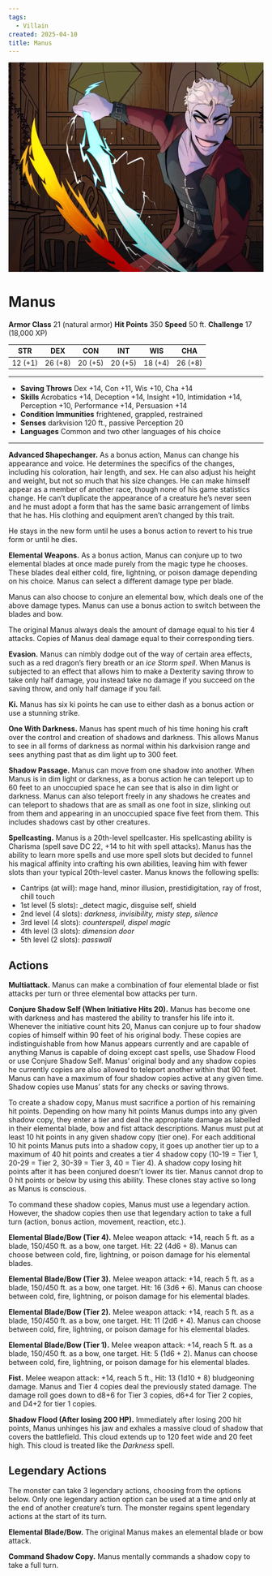 ```yaml
---
tags:
  - Villain
created: 2025-04-10
title: Manus
---
```


![image.png](/images/image.png)
# Manus

**Armor Class** 21 (natural armor)
**Hit Points** 350
**Speed** 50 ft.
**Challenge** 17 (18,000 XP)

| STR     | DEX     | CON     | INT     | WIS     | CHA     |
| ------- | ------- | ------- | ------- | ------- | ------- |
| 12 (+1) | 26 (+8) | 20 (+5) | 20 (+5) | 18 (+4) | 26 (+8) |

---

- **Saving Throws** Dex +14, Con +11, Wis +10, Cha +14
- **Skills** Acrobatics +14, Deception +14, Insight +10, Intimidation +14, Perception +10, Performance +14, Persuasion +14
- **Condition Immunities** frightened, grappled, restrained
- **Senses** darkvision 120 ft., passive Perception 20
- **Languages** Common and two other languages of his choice

---

**Advanced Shapechanger.** As a bonus action, Manus can change his appearance and voice. He determines the specifics of the changes, including his coloration, hair length, and sex. He can also adjust his height and weight, but not so much that his size changes. He can make himself appear as a member of another race, though none of his game statistics change. He can’t duplicate the appearance of a creature he’s never seen and he must adopt a form that has the same basic arrangement of limbs that he has. His clothing and equipment aren’t changed by this trait.

He stays in the new form until he uses a bonus action to revert to his true form or until he dies.

**Elemental Weapons.** As a bonus action, Manus can conjure up to two elemental blades at once made purely from the magic type he chooses. These blades deal either cold, fire, lightning, or poison damage depending on his choice. Manus can select a different damage type per blade.

Manus can also choose to conjure an elemental bow, which deals one of the above damage types. Manus can use a bonus action to switch between the blades and bow.

The original Manus always deals the amount of damage equal to his tier 4 attacks. Copies of Manus deal damage equal to their corresponding tiers.

**Evasion.** Manus can nimbly dodge out of the way of certain area effects, such as a red dragon’s fiery breath or an _ice Storm spell_. When Manus is subjected to an effect that allows him to make a Dexterity saving throw to take only half damage, you instead take no damage if you succeed on the saving throw, and only half damage if you fail.

**Ki.** Manus has six ki points he can use to either dash as a bonus action or use a stunning strike.

**One With Darkness.** Manus has spent much of his time honing his craft over the control and creation of shadows and darkness. This allows Manus to see in all forms of darkness as normal within his darkvision range and sees anything past that as dim light up to 300 feet.

**Shadow Passage.** Manus can move from one shadow into another. When Manus is in dim light or darkness, as a bonus action he can teleport up to 60 feet to an unoccupied space he can see that is also in dim light or darkness. Manus can also teleport freely in any shadows he creates and can teleport to shadows that are as small as one foot in size, slinking out from them and appearing in an unoccupied space five feet from them. This includes shadows cast by other creatures.

**Spellcasting.** Manus is a 20th-level spellcaster. His spellcasting ability is Charisma (spell save DC 22, +14 to hit with spell attacks). Manus has the ability to learn more spells and use more spell slots but decided to funnel his magical affinity into crafting his own abilities, leaving him with fewer slots than your typical 20th-level caster. Manus knows the following spells:

- Cantrips (at will): mage hand, minor illusion, prestidigitation, ray of frost, chill touch
- 1st level (5 slots): _detect magic, disguise self, shield
- 2nd level (4 slots): _darkness, invisibility, misty step, silence_
- 3rd level (4 slots): _counterspell, dispel magic_
- 4th level (3 slots): _dimension door_
- 5th level (2 slots): _passwall_
## Actions

**Multiattack.** Manus can make a combination of four elemental blade or fist attacks per turn or three elemental bow attacks per turn.

**Conjure Shadow Self (When Initiative Hits 20).** Manus has become one with darkness and has mastered the ability to transfer his life into it. Whenever the initiative count hits 20, Manus can conjure up to four shadow copies of himself within 90 feet of his original body. These copies are indistinguishable from how Manus appears currently and are capable of anything Manus is capable of doing except cast spells, use Shadow Flood or use Conjure Shadow Self. Manus’ original body and any shadow copies he currently copies are also allowed to teleport another within that 90 feet. Manus can have a maximum of four shadow copies active at any given time. Shadow copies use Manus’ stats for any checks or saving throws.

To create a shadow copy, Manus must sacrifice a portion of his remaining hit points. Depending on how many hit points Manus dumps into any given shadow copy, they enter a tier and deal the appropriate damage as labelled in their elemental blade, bow and fist attack descriptions. Manus must put at least 10 hit points in any given shadow copy (tier one). For each additional 10 hit points Manus puts into a shadow copy, it goes up another tier up to a maximum of 40 hit points and creates a tier 4 shadow copy (10-19 = Tier 1, 20-29 = Tier 2, 30-39 = Tier 3, 40 = Tier 4). A shadow copy losing hit points after it has been conjured doesn’t lower its tier. Manus cannot drop to 0 hit points or below by using this ability. These clones stay active so long as Manus is conscious.

To command these shadow copies, Manus must use a legendary action. However, the shadow copies then use that legendary action to take a full turn (action, bonus action, movement, reaction, etc.).

**Elemental Blade/Bow (Tier 4).** Melee weapon attack: +14, reach 5 ft. as a blade, 150/450 ft. as a bow, one target. Hit: 22 (4d6 + 8). Manus can choose between cold, fire, lightning, or poison damage for his elemental blades.

**Elemental Blade/Bow (Tier 3).** Melee weapon attack: +14, reach 5 ft. as a blade, 150/450 ft. as a bow, one target. Hit: 16 (3d6 + 6). Manus can choose between cold, fire, lightning, or poison damage for his elemental blades.

**Elemental Blade/Bow (Tier 2).** Melee weapon attack: +14, reach 5 ft. as a blade, 150/450 ft. as a bow, one target. Hit: 11 (2d6 + 4). Manus can choose between cold, fire, lightning, or poison damage for his elemental blades.

**Elemental Blade/Bow (Tier 1).** Melee weapon attack: +14, reach 5 ft. as a blade, 150/450 ft. as a bow, one target. Hit: 5 (1d6 + 2). Manus can choose between cold, fire, lightning, or poison damage for his elemental blades.

**Fist.** Melee weapon attack: +14, reach 5 ft., Hit: 13 (1d10 + 8) bludgeoning damage. Manus and Tier 4 copies deal the previously stated damage. The damage roll goes down to d8+6 for Tier 3 copies, d6+4 for Tier 2 copies, and D4+2 for tier 1 copies.

**Shadow Flood (After losing 200 HP).** Immediately after losing 200 hit points, Manus unhinges his jaw and exhales a massive cloud of shadow that covers the battlefield. This cloud extends up to 120 feet wide and 20 feet high. This cloud is treated like the _Darkness_ spell.

## Legendary Actions

The monster can take 3 legendary actions, choosing from the options below. Only one legendary action option can be used at a time and only at the end of another creature’s turn. The monster regains spent legendary actions at the start of its turn.

**Elemental Blade/Bow.** The original Manus makes an elemental blade or bow attack.

**Command Shadow Copy.** Manus mentally commands a shadow copy to take a full turn.